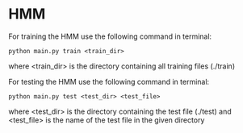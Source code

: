 # HMM

For training the HMM use the following command in terminal:

    python main.py train <train_dir>
    
where <train_dir> is the directory containing all training files (./train)

For testing the HMM use the following command in terminal:

    python main.py test <test_dir> <test_file>
    
where <test_dir> is the directory containing the test file (./test)
and <test_file> is the name of the test file in the given directory

